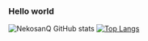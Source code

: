 ### Hello world
![NekosanQ GitHub stats](https://github-readme-stats.vercel.app/api?username=NekosanQ&show_icons=true&theme=dark)
[![Top Langs](https://github-readme-stats.vercel.app/api/top-langs/?username=NekosanQ&layout=compact&theme=dark&count_private=true)](https://github.com/anuraghazra/github-readme-stats)

